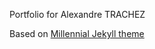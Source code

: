 Portfolio for Alexandre TRACHEZ

Based on [Millennial Jekyll theme](https://lenpaul.github.io/Millennial/)